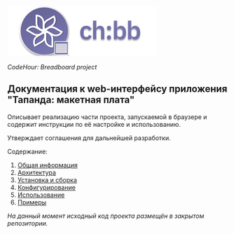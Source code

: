 [logo]: asset/logo.png "CodeHour: Breadboard"

![CodeHour: Breadboard logo][logo]

_CodeHour: Breadboard project_

## Документация к web-интерфейсу приложения "Тапанда: макетная плата"

Описывает реализацию части проекта, запускаемой в браузере и содержит инструкции по её настройке и использованию.

Утверждает соглашения для дальнейшей разработки.

Содержание:

1. [Общая информация](manual/overview.html)
2. [Архитектура](manual/design.html)
3. [Установка и сборка](manual/installation.html)
4. [Конфигурирование](manual/configuration.html)
5. [Использование](manual/usage.html)
6. [Примеры](manual/usage.html)

_На данный момент исходный код проекта размещён в закрытом репозитории._